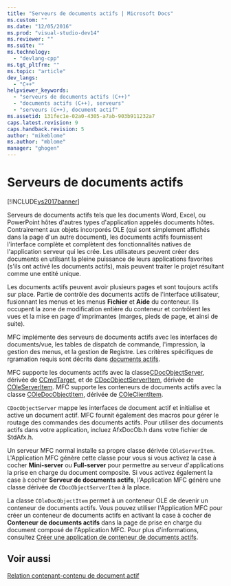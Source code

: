 ```yaml
---
title: "Serveurs de documents actifs | Microsoft Docs"
ms.custom: ""
ms.date: "12/05/2016"
ms.prod: "visual-studio-dev14"
ms.reviewer: ""
ms.suite: ""
ms.technology: 
  - "devlang-cpp"
ms.tgt_pltfrm: ""
ms.topic: "article"
dev_langs: 
  - "C++"
helpviewer_keywords: 
  - "serveurs de documents actifs (C++)"
  - "documents actifs (C++), serveurs"
  - "serveurs (C++), document actif"
ms.assetid: 131fec1e-02a0-4305-a7ab-903b911232a7
caps.latest.revision: 9
caps.handback.revision: 5
author: "mikeblome"
ms.author: "mblome"
manager: "ghogen"
---
```

# Serveurs de documents actifs
[!INCLUDE[vs2017banner](../assembler/inline/includes/vs2017banner.md)]

Serveurs de documents actifs tels que les documents Word, Excel, ou PowerPoint hôtes d'autres types d'application appelés documents hôtes.  Contrairement aux objets incorporés OLE \(qui sont simplement affichés dans la page d'un autre document\), les documents actifs fournissent l'interface complète et complètent des fonctionnalités natives de l'application serveur qui les crée.  Les utilisateurs peuvent créer des documents en utilsant la pleine puissance de leurs applications favorites \(s'ils ont activé les documents actifs\), mais peuvent traiter le projet résultant comme une entité unique.  
  
 Les documents actifs peuvent avoir plusieurs pages et sont toujours actifs sur place.  Partie de contrôle des documents actifs de l'interface utilisateur, fusionnant les menus et les menus **Fichier** et **Aide** du conteneur.  Ils occupent la zone de modification entière du conteneur et contrôlent les vues et la mise en page d'imprimantes \(marges, pieds de page, et ainsi de suite\).  
  
 MFC implémente des serveurs de documents actifs avec les interfaces de documents\/vue, les tables de dispatch de commande, l'impression, la gestion des menus, et la gestion de Registre.  Les critères spécifiques de rgramation requis sont décrits dans [documents actifs](../mfc/active-documents.md).  
  
 MFC supporte les documents actifs avec la classe[CDocObjectServer](../mfc/reference/cdocobjectserver-class.md), dérivée de [CCmdTarget](../mfc/reference/ccmdtarget-class.md), et de [CDocObjectServerItem](../mfc/reference/cdocobjectserveritem-class.md), dérivée de [COleServerItem](../mfc/reference/coleserveritem-class.md).  MFC supporte les conteneurs de documents actifs avec la classe [COleDocObjectItem](../mfc/reference/coledocobjectitem-class.md), dérivée de [COleClientItem](../mfc/reference/coleclientitem-class.md).  
  
 `CDocObjectServer` mappe les interfaces de document actif et initialise et active un document actif.  MFC fournit également des macros pour gérer le routage des commandes des documents actifs.  Pour utiliser des documents actifs dans votre application, incluez AfxDocOb.h dans votre fichier de StdAfx.h.  
  
 Un serveur MFC normal installe sa propre classe dérivée `COleServerItem`.  L'Application MFC génère cette classe pour vous si vous activez la case à cocher **Mini\-server** ou **Full\-server** pour permettre au serveur d'applications la prise en charge du document composite.  Si vous activez également la case à cocher **Serveur de documents actifs**, l'Application MFC génère une classe dérivée de `CDocObjectServerItem` à la place.  
  
 La classe `COleDocObjectItem` permet à un conteneur OLE de devenir un conteneur de documents actifs.  Vous pouvez utiliser l'Application MFC pour créer un conteneur de documents actifs en activant la case à cocher de **Conteneur de documents actifs** dans la page de prise en charge du document composé de l'Application MFC.  Pour plus d'informations, consultez [Créer une application de conteneur de documents actifs](../mfc/creating-an-active-document-container-application.md).  
  
## Voir aussi  
 [Relation contenant\-contenu de document actif](../mfc/active-document-containment.md)